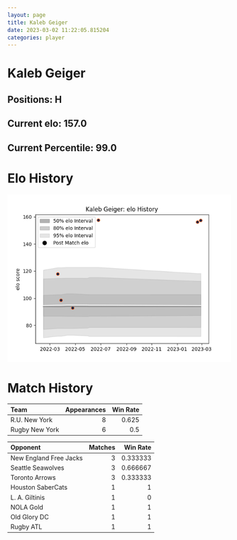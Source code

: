 ```yaml
---  
layout: page  
title: Kaleb Geiger  
date: 2023-03-02 11:22:05.815204  
categories: player  
---
```

# Kaleb Geiger

## Positions: H

## Current elo: 157.0

## Current Percentile: 99.0

# Elo History


![elo history](history_KalebGeiger.png)
# Match History


| Team           |   Appearances |   Win Rate |
|:---------------|--------------:|-----------:|
| R.U. New York  |             8 |      0.625 |
| Rugby New York |             6 |      0.5   |

| Opponent               |   Matches |   Win Rate |
|:-----------------------|----------:|-----------:|
| New England Free Jacks |         3 |   0.333333 |
| Seattle Seawolves      |         3 |   0.666667 |
| Toronto Arrows         |         3 |   0.333333 |
| Houston SaberCats      |         1 |   1        |
| L. A. Giltinis         |         1 |   0        |
| NOLA Gold              |         1 |   1        |
| Old Glory DC           |         1 |   1        |
| Rugby ATL              |         1 |   1        |